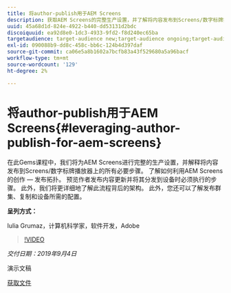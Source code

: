 ```yaml
---
title: 将author-publish用于AEM Screens
description: 获取AEM Screens的完整生产设置，并了解将内容发布到Screens/数字标牌播放器上的所有必要步骤。
uuid: 45a68d1d-824e-4922-b440-dd53131d2bdc
discoiquuid: ea92d8e0-1dc3-4933-9fd2-f8d240ec65ba
targetaudience: target-audience new;target-audience ongoing;target-audience upgrader
exl-id: 090088b9-dd8c-458c-bb6c-124b4d397daf
source-git-commit: ca06e5a8b1602a7bcfb83a43f529680a5a96bacf
workflow-type: tm+mt
source-wordcount: '129'
ht-degree: 2%

---
```


# 将author-publish用于AEM Screens{#leveraging-author-publish-for-aem-screens}

在此Gems课程中，我们将为AEM Screens进行完整的生产设置，并解释将内容发布到Screens/数字标牌播放器上的所有必要步骤。 了解如何利用AEM Screens的创作 — 发布拓扑。 预览作者发布内容更新并将其分发到设备时必须执行的步骤。 此外，我们将更详细地了解此流程背后的架构。 此外，您还可以了解发布群集、复制和设备所需的配置。

**呈列方式：**

Iulia Grumaz，计算机科学家，软件开发，Adobe

>[!VIDEO](https://video.tv.adobe.com/v/28706/?quality=9)

*交付日期：2019年9月4日*

演示文稿

[获取文件](assets/leveraging-author-publish-aem-screens-final.pdf)
